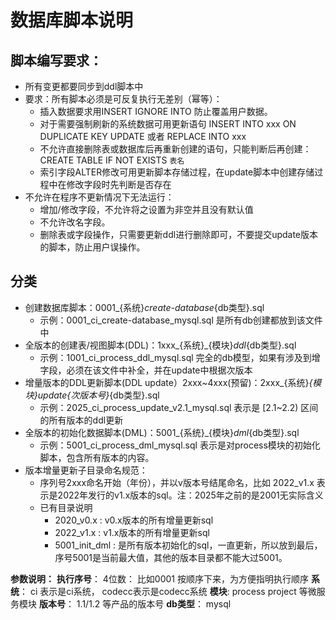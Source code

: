 # 数据库脚本说明
## 脚本编写要求：

- 所有变更都要同步到ddl脚本中
- 要求：所有脚本必须是可反复执行无差别（幂等）：
  - 插入数据要求用INSERT IGNORE INTO 防止覆盖用户数据。
  - 对于需要强制刷新的系统数据可用更新语句 INSERT INTO xxx ON DUPLICATE KEY UPDATE 或者  REPLACE INTO  xxx
  - 不允许直接删除表或数据库后再重新创建的语句，只能判断后再创建：CREATE TABLE IF NOT EXISTS `表名`
  - 索引字段ALTER修改可用更新脚本存储过程，在update脚本中创建存储过程中在修改字段时先判断是否存在
- 不允许在程序不更新情况下无法运行：
  - 增加/修改字段，不允许将之设置为非空并且没有默认值
  - 不允许改名字段。
  - 删除表或字段操作，只需要更新ddl进行删除即可，不要提交update版本的脚本，防止用户误操作。


## 分类

- 创建数据库脚本：0001_{系统}_create-database_{db类型}.sql
  - 示例：0001_ci_create-database_mysql.sql 是所有db创建都放到该文件中
- 全版本的创建表/视图脚本(DDL)：1xxx_{系统}_{模块}_ddl_{db类型}.sql
  - 示例：1001_ci_process_ddl_mysql.sql  完全的db模型，如果有涉及到增字段，必须在该文件中补全，并在update中根据次版本
- 增量版本的DDL更新脚本(DDL update）2xxx~4xxx(预留)：2xxx_{系统}_{模块}_update_{次版本号}_{db类型}.sql
  - 示例：2025_ci_process_update_v2.1_mysql.sql  表示是 [2.1~2.2) 区间的所有版本的ddl更新
- 全版本的初始化数据脚本(DML)：5001_{系统}_{模块}_dml_{db类型}.sql
  - 示例：5001_ci_process_dml_mysql.sql  表示是对process模块的初始化脚本，包含所有版本的内容。
- 版本增量更新子目录命名规范：
  - 序列号2xxx命名开始（年份），并以v版本号结尾命名，比如 2022_v1.x 表示是2022年发行的v1.x版本的sql。注：2025年之前的是2001无实际含义
  - 已有目录说明
    - 2020_v0.x :  v0.x版本的所有增量更新sql
    - 2022_v1.x :  v1.x版本的所有增量更新sql
    - 5001_init_dml : 是所有版本初始化的sql，一直更新，所以放到最后， 序号5001是当前最大值，其他的版本目录都不能大过5001。


**参数说明：**
**执行序号**： 4位数： 比如0001 按顺序下来，为方便指明执行顺序
**系统**： ci 表示是ci系统， codecc表示是codecc系统
**模块**:  process  project 等微服务模块
**版本号**： 1.1/1.2 等产品的版本号
**db类型**： mysql
